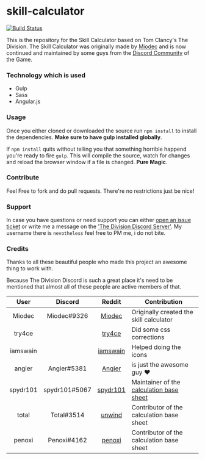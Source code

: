 # skill-calculator
[![Build Status](https://travis-ci.org/ununseptium/skill-calculator.svg?branch=master)](https://travis-ci.org/ununseptium/skill-calculator)

This is the repository for the Skill Calculator based on Tom Clancy's The Division. The Skill Calculator was originally made by [Miodec](https://www.reddit.com/user/miodec) and is now continued and maintained by some guys from the [Discord Community](http://thedivisiondiscord.com) of the Game.

### Technology which is used

- Gulp
- Sass
- Angular.js

### Usage

Once you either cloned or downloaded the source run `npm install` to install the dependencies. **Make sure to have gulp installed globally**.

If `npm install` quits without telling you that something horrible happend you're ready to fire `gulp`.
This will compile the source, watch for changes and reload the browser window if a file is changed. **Pure Magic**.

### Contribute
Feel Free to fork and do pull requests. There're no restrictions just be nice!

### Support
In case you have questions or need support you can either [open an issue ticket](https://github.com/ununseptium/skill-calculator/issues/new) or write me a message on the ['The Division Discord Server'](http://thedivisiondiscord.com). My username there is `nevotheless` feel free to PM me, i do not bite.

### Credits

Thanks to all these beautiful people who made this project an awesome thing to work with.

Because The Division Discord is such a great place it's need to be mentioned that almost all of these people are active members of that.

| User     | Discord       | Reddit                                           | Contribution |
|:--------:|:-------------:|:------------------------------------------------:|--------------|
| Miodec   | Miodec#9326   | [Miodec](https://www.reddit.com/user/miodec)     | Originally created the skill calculator
| try4ce   |               | [try4ce](https://www.reddit.com/user/try4ce)     | Did some css corrections
| iamswain |               | [iamswain](https://www.reddit.com/user/iamswain) | Helped doing the icons
| angier   | Angier#5381   | [Angier](https://www.reddit.com/user/angier85)   | is just the awesome guy :heart:
| spydr101 | spydr101#5067 | [spydr101](https://www.reddit.com/user/spydr101) | Maintainer of the [calculation base sheet](https://docs.google.com/spreadsheets/d/1PPR9FBZ2JN1Dbd8tGlq1Mwg9PTTy82_m8A-X36dxyyc/edit#gid=914965688)
| total    | Total#3514    | [unwind](https://www.reddit.com/user/unwind)     | Contributor of the calculation base sheet
| penoxi   | Penoxi#4162   | [penoxi](https://www.reddit.com/user/Penox)      | Contributor of the calculation base sheet
